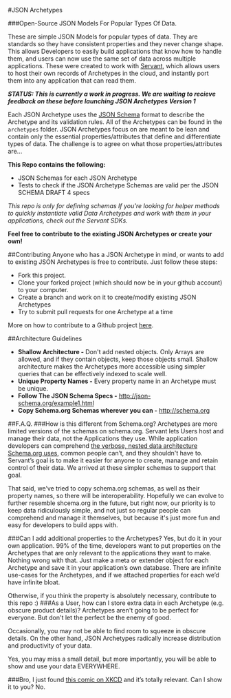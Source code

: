 #JSON Archetypes

###Open-Source JSON Models For Popular Types Of Data.

These are simple JSON Models for popular types of data.  They are standards so they have consistent properties and they never change shape.   This allows Developers to easily build applications that know how to handle them, and users can now use the same set of data across multiple applications.  These were created to work with [Servant](http://servant.co "http://servant.co"), which allows users to host their own records of Archetypes in the cloud, and instantly port them into any application that can read them.

***STATUS: This is currently a work in progress.  We are waiting to recieve feedback on these before launching JSON Archetypes Version 1***


Each JSON Archetype uses the [JSON Schema](http://json-schema.org "http://json-schema.org") format to describe the Archetype and its validation rules.  All of the Archetypes can be found in the `archetypes` folder.  JSON Archetypes focus on are meant to be lean and contain only the essential properties/attributes that define and differentiate types of data.  The challenge is to agree on what those properties/attributes are...

**This Repo contains the following:**

 - JSON Schemas for each JSON Archetype
 - Tests to check if the JSON Archetype Schemas are valid per the JSON SCHEMA DRAFT 4 specs

*This repo is only for defining schemas  If you're looking for helper methods to quickly instantiate valid Data Archetypes and work with them in your applications, check out the Servant SDKs.*
 
**Feel free to contribute to the existing JSON Archetypes or create your own!**


##Contributing
Anyone who has a JSON Archetype in mind, or wants to add to existing JSON Archetypes is free to contribute.  Just follow these steps:

 - Fork this project.
 - Clone your forked project (which should now be in your github account) to your computer.
 - Create a branch and work on it to create/modify existing JSON Archetypes
 - Try to submit pull requests for one Archetype at a time

More on how to contribute to a Github project [here](https://guides.github.com/activities/contributing-to-open-source/).

##Architecture Guidelines

 - **Shallow Architecture -**  Don't add nested objects.  Only Arrays are allowed, and if they contain objects, keep those objects small.  Shallow architecture makes the Archetypes more accessible using simpler queries that can be effectively indexed to scale well.
 - **Unique Property Names -** Every property name in an Archetype must be unique.
 - **Follow The JSON Schema Specs -** http://json-schema.org/example1.html 
 - **Copy Schema.org Schemas wherever you can -** http://schema.org 


##F.A.Q.
###How is this different from Schema.org?
Archetypes are more limited versions of the schemas on schema.org.  Servant lets Users host and manage their data, not the Applications they use.  While application developers can comprehend [the verbose, nested data architecture Schema.org uses](http://schema.org/docs/full.html "http://schema.org/docs/full.html"), common people can’t, and they shouldn't have to.  Servant’s goal is to make it easier for anyone to create, manage and retain control of their data.  We arrived at these simpler schemas to support that goal.  

That said, we’ve tried to copy schema.org schemas, as well as their property names, so there will be interoperability.  Hopefully we can evolve to further resemble shcema.org in the future, but right now, our priority is to keep data ridiculously simple, and not just so regular people can comprehend and manage it themselves, but because it's just more fun and easy for developers to build apps with.

###Can I add additional properties to the Archetypes?
Yes, but do it in your own application.  99% of the time, developers want to put properties on the Archetypes that are only relevant to the applications they want to make.  Nothing wrong with that.  Just make a meta or extender object for each Archetype and save it in your application’s own database.  There are infinite use-cases for the Archetypes, and if we attached properties for each we’d have infinite bloat. 

Otherwise, if you think the property is absolutely necessary, contribute to this repo :)
###As a User, how can I store extra data in each Archetype (e.g. obscure product details)?
Archetypes aren't going to be perfect for everyone.  But don't let the perfect be the enemy of good.  

Occasionally, you may not be able to find room to squeeze in obscure details.  On the other hand, JSON Archetypes radically increase distribution and productivity of your data.  

Yes, you may miss a small detail, but more importantly, you will be able to show and use your data EVERYWHERE.

###Bro, I just found [this comic on XKCD](http://xkcd.com/927/) and it’s totally relevant.  Can I show it to you?
No.


